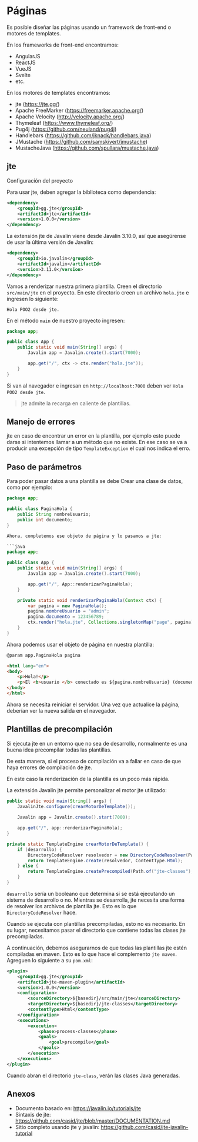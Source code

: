 # Páginas

Es posible diseñar las páginas usando un framework de front-end o motores de templates.

En los frameworks de front-end encontramos:
- AngularJS
- ReactJS
- VueJS
- Svelte
- etc.

En los motores de templates encontramos:
- jte (https://jte.gg/)
- Apache FreeMarker (https://freemarker.apache.org/)
- Apache Velocity (http://velocity.apache.org/)
- Thymeleaf (https://www.thymeleaf.org/)
- Pug4j (https://github.com/neuland/pug4j)
- Handlebars (https://github.com/jknack/handlebars.java)
- JMustache (https://github.com/samskivert/jmustache)
- MustacheJava (https://github.com/spullara/mustache.java)


## jte

Configuración del proyecto

Para usar jte, deben agregar la biblioteca como dependencia:

```xml
<dependency>
    <groupId>gg.jte</groupId>
    <artifactId>jte</artifactId>
    <version>1.0.0</version>
</dependency>
```

La extensión jte de Javalin viene desde Javalin 3.10.0, así que asegúrense de usar la última versión de Javalin:

```xml
<dependency>
    <groupId>io.javalin</groupId>
    <artifactId>javalin</artifactId>
    <version>3.11.0</version>
</dependency>
```

Vamos a renderizar nuestra primera plantilla. Creen el directorio `src/main/jte` en el proyecto. En este directorio creen un archivo `hola.jte` e ingresen lo siguiente:

```
Hola POO2 desde jte.
```

En el método `main` de nuestro proyecto ingresen:

```java
package app;

public class App {
    public static void main(String[] args) {
        Javalin app = Javalin.create().start(7000);

        app.get("/", ctx -> ctx.render("hola.jte"));
    }
}
```

Si van al navegador e ingresan en `http://localhost:7000` deben ver `Hola POO2 desde jte`.


> jte admite la recarga en caliente de plantillas.

## Manejo de errores

jte en caso de encontrar un error en la plantilla, por ejemplo esto puede darse si intentemos llamar a un método que no existe. En ese caso se va a producir una excepción de tipo `TemplateException` el cual nos indica el erro.

## Paso de parámetros

Para poder pasar datos a una plantilla se debe Crear una clase de datos, como por ejemplo:

```java
package app;

public class PaginaHola {
    public String nombreUsuario;
    public int documento;
}

Ahora, completemos ese objeto de página y lo pasamos a jte:

```java
package app;

public class App {
    public static void main(String[] args) {
        Javalin app = Javalin.create().start(7000);

        app.get("/", App::renderizarPaginaHola);
    }

    private static void renderizarPaginaHola(Context ctx) {
        var pagina = new PaginaHola();
        pagina.nombreUsuario = "admin";
        pagina.documento = 123456789;
        ctx.render("hola.jte", Collections.singletonMap("page", pagina));
    }
}
```

Ahora podemos usar el objeto de página en nuestra plantilla:

```html
@param app.PaginaHola pagina

<html lang="en">
<body>
    <p>Hola!</p>
    <p>El <b>usuario </b> conectado es ${pagina.nombreUsuario} (documento: ${pagina.documento})</p>
</body>
</html>
```

Ahora se necesita reiniciar el servidor. Una vez que actualice la página, deberían ver la nueva salida en el navegador.

## Plantillas de precompilación

Si ejecuta jte en un entorno que no sea de desarrollo, normalmente es una buena idea precompilar todas las plantillas.

De esta manera, si el proceso de compilación va a fallar en caso de que haya errores de compilación de jte.

En este caso la renderización de la plantilla es un poco más rápida.

La extensión Javalin jte permite personalizar el motor jte utilizado:

```java
public static void main(String[] args) {
    JavalinJte.configure(crearMotorDeTemplate());
    
    Javalin app = Javalin.create().start(7000);

    app.get("/", app::renderizarPaginaHola);
}

private static TemplateEngine crearMotorDeTemplate() {
    if (desarrollo) {
        DirectoryCodeResolver resolvedor = new DirectoryCodeResolver(Path.of("src", "main", "jte"));
        return TemplateEngine.create(resolvedor, ContentType.Html);
    } else {
        return TemplateEngine.createPrecompiled(Path.of("jte-classes"), ContentType.Html);
    }
}
```

`desarrollo` sería un booleano que determina si se está ejecutando un sistema de desarrollo o no. Mientras se desarrolla, jte necesita una forma de resolver los archivos de plantilla jte. Esto es lo que `DirectoryCodeResolver` hace. 

Cuando se ejecuta con plantillas precompiladas, esto no es necesario. En su lugar, necesitamos pasar el directorio que contiene todas las clases jte precompiladas.

A continuación, debemos asegurarnos de que todas las plantillas jte estén compiladas en maven. Esto es lo que hace el complemento `jte maven`. Agreguen lo siguiente a su `pom.xml`:

```xml
<plugin>
    <groupId>gg.jte</groupId>
    <artifactId>jte-maven-plugin</artifactId>
    <version>1.0.0</version>
    <configuration>
        <sourceDirectory>${basedir}/src/main/jte</sourceDirectory>
        <targetDirectory>${basedir}/jte-classes</targetDirectory>
        <contentType>Html</contentType>
    </configuration>
    <executions>
        <execution>
            <phase>process-classes</phase>
            <goals>
                <goal>precompile</goal>
            </goals>
        </execution>
    </executions>
</plugin>
```
Cuando abran el directorio `jte-class`, verán las clases Java generadas.

## Anexos

- Documento basado en: https://javalin.io/tutorials/jte
- Sintaxis de jte: https://github.com/casid/jte/blob/master/DOCUMENTATION.md
- Sitio completo usando jte y javalin: https://github.com/casid/jte-javalin-tutorial

